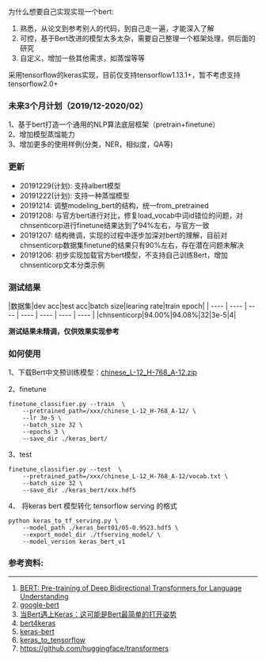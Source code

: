 为什么想要自己实现实现一个bert:   
1. 熟悉，从论文到参考别人的代码，到自己走一遍，才能深入了解  
2. 可控，基于Bert改进的模型太多太杂，需要自己整理一个框架处理，供后面的研究    
3. 自定义，增加一些其他需求，如蒸馏等等    

采用tensorflow的keras实现，目前仅支持tensorflow1.13.1+，暂不考虑支持tensorflow2.0+

### 未来3个月计划（2019/12-2020/02）  
1、基于bert打造一个通用的NLP算法底层框架（pretrain+finetune）   
2、增加模型蒸馏能力  
3、增加更多的使用样例(分类，NER，相似度，QA等)   

### 更新
* 20191229(计划): 支持albert模型
* 20191222(计划): 支持一种蒸馏模型
* 20191214: 调整modeling_bert的结构，统一from_pretrained   
* 20191208: 与官方bert进行对比，修复load_vocab中词id错位的问题，对chnsenticorp进行finetune结果达到了94%左右，与官方一致 
* 20191207: 结构微调，实现的过程中逐步加深对bert的理解，目前对chnsenticorp数据集finetune的结果只有90%左右，存在潜在问题未解决
* 20191206: 初步实现加载官方bert模型，不支持自己训练Bert，增加chnsenticorp文本分类示例    

### 测试结果

|数据集|dev acc|test acc|batch size|learing rate|train epoch|
| ---- | ---- | ---- | ---- | ---- | ---- | ---- |
|chnsenticorp|94.00%|94.08%|32|3e-5|4|

**测试结果未精调，仅供效果实现参考**

### 如何使用  
1、下载Bert中文预训练模型：[chinese_L-12_H-768_A-12.zip](https://storage.googleapis.com/bert_models/2018_11_03/chinese_L-12_H-768_A-12.zip)

2、finetune
```
finetune_classifier.py --train  \
    --pretrained_path=/xxx/chinese_L-12_H-768_A-12/ \
    --lr 3e-5 \
    --batch_size 32 \
    --epochs 3 \
    --save_dir ./keras_bert/
```

3、test
```
finetune_classifier.py --test  \
    --pretrained_path=/xxx/chinese_L-12_H-768_A-12/vocab.txt \
    --batch_size 32 \
    --save_dir ./keras_bert/xxx.hdf5
```


4、 将keras bert 模型转化 tensorflow serving 的格式
```
python keras_to_tf_serving.py \
    --model_path ./keras_bert01/05-0.9523.hdf5 \
    --export_model_dir ./tfserving_model/ \
    --model_version keras_bert_v1
```

### 参考资料:
-----------
1. [BERT: Pre-training of Deep Bidirectional Transformers for Language Understanding](https://arxiv.org/pdf/1810.04805.pdf)
2. [google-bert](https://github.com/google-research/bert)
3. [当Bert遇上Keras：这可能是Bert最简单的打开姿势](https://spaces.ac.cn/archives/6736)
4. [bert4keras](https://github.com/bojone/bert4keras)
5. [keras-bert](https://github.com/CyberZHG/keras-bert)
6. [keras_to_tensorflow](https://github.com/amir-abdi/keras_to_tensorflow)
7. https://github.com/huggingface/transformers